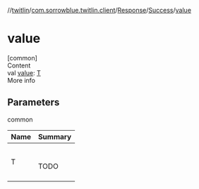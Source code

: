 //[twitlin](../../../index.md)/[com.sorrowblue.twitlin.client](../../index.md)/[Response](../index.md)/[Success](index.md)/[value](value.md)



# value  
[common]  
Content  
val [value](value.md): [T](index.md)  
More info  


## Parameters  
  
common  
  
|  Name|  Summary| 
|---|---|
| <a name="com.sorrowblue.twitlin.client/Response.Success/value/#/PointingToDeclaration/"></a>T| <a name="com.sorrowblue.twitlin.client/Response.Success/value/#/PointingToDeclaration/"></a><br><br>TODO<br><br>
  
  



